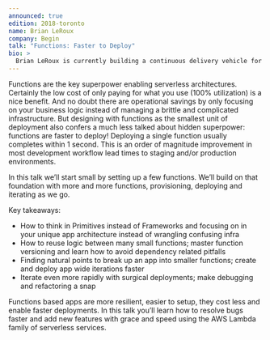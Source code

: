 ```yaml
---
announced: true
edition: 2018-toronto
name: Brian LeRoux
company: Begin
talk: "Functions: Faster to Deploy"
bio: >
  Brian LeRoux is currently building a continuous delivery vehicle for cloud functions called [begin.com](https://begin.com) on an open source foundation called [arc.codes](https://arc.codes). Previously he worked at Adobe on PhoneGap and Apache Cordova. He also created [wtfjs.com](https://wtfjs.com) and sports a questionable &nbsp; tattoo. Brian believes the future will be writ as functions, seamlessly running in the cloud, agnostic of vendors, on an open source platform and it will be stewarded by hackers like you.
---
```


Functions are the key superpower enabling serverless architectures. Certainly the low cost of only paying for what you use (100% utilization) is a nice benefit. And no doubt there are operational savings by only focusing on your business logic instead of managing a brittle and complicated infrastructure. But designing with functions as the smallest unit of deployment also confers a much less talked about hidden superpower: functions are faster to deploy! Deploying a single function usually completes within 1 second. This is an order of magnitude improvement in most development workflow lead times to staging and/or production environments.

In this talk we’ll start small by setting up a few functions. We’ll build on that foundation with more and more functions, provisioning, deploying and iterating as we go.

Key takeaways:

- How to think in Primitives instead of Frameworks and focusing on in your unique app architecture instead of wrangling confusing infra
- How to reuse logic between many small functions; master function versioning and learn how to avoid dependency related pitfalls
- Finding natural points to break up an app into smaller functions; create and deploy app wide iterations faster
- Iterate even more rapidly with surgical deployments; make debugging and refactoring a snap

Functions based apps are more resilient, easier to setup, they cost less and enable faster deployments. In this talk you’ll learn how to resolve bugs faster and add new features with grace and speed using the AWS Lambda family of serverless services.
